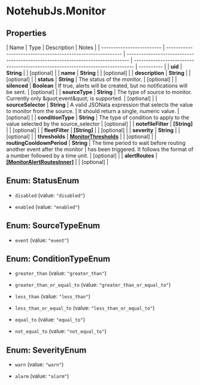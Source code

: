 # NotehubJs.Monitor

## Properties

| Name                      | Type                                                        | Description                                                                     | Notes                                                                          |
| ------------------------- | ----------------------------------------------------------- | ------------------------------------------------------------------------------- | ------------------------------------------------------------------------------ | ---------- |
| **uid**                   | **String**                                                  |                                                                                 | [optional]                                                                     |
| **name**                  | **String**                                                  |                                                                                 | [optional]                                                                     |
| **description**           | **String**                                                  |                                                                                 | [optional]                                                                     |
| **status**                | **String**                                                  | The status of the monitor.                                                      | [optional]                                                                     |
| **silenced**              | **Boolean**                                                 | If true, alerts will be created, but no notifications will be sent.             | [optional]                                                                     |
| **sourceType**            | **String**                                                  | The type of source to monitor. Currently only \&quot;event\&quot; is supported. | [optional]                                                                     |
| **sourceSelector**        | **String**                                                  | A valid JSONata expression that selects the value to monitor from the source.   | It should return a single, numeric value.                                      | [optional] |
| **conditionType**         | **String**                                                  | The type of condition to apply to the value selected by the source_selector     | [optional]                                                                     |
| **notefileFilter**        | **[String]**                                                |                                                                                 | [optional]                                                                     |
| **fleetFilter**           | **[String]**                                                |                                                                                 | [optional]                                                                     |
| **severity**              | **String**                                                  |                                                                                 | [optional]                                                                     |
| **thresholds**            | [**MonitorThresholds**](MonitorThresholds.md)               |                                                                                 | [optional]                                                                     |
| **routingCooldownPeriod** | **String**                                                  | The time period to wait before routing another event after the monitor          | has been triggered. It follows the format of a number followed by a time unit. | [optional] |
| **alertRoutes**           | [**[MonitorAlertRoutesInner]**](MonitorAlertRoutesInner.md) |                                                                                 | [optional]                                                                     |

## Enum: StatusEnum

- `disabled` (value: `"disabled"`)

- `enabled` (value: `"enabled"`)

## Enum: SourceTypeEnum

- `event` (value: `"event"`)

## Enum: ConditionTypeEnum

- `greater_than` (value: `"greater_than"`)

- `greater_than_or_equal_to` (value: `"greater_than_or_equal_to"`)

- `less_than` (value: `"less_than"`)

- `less_than_or_equal_to` (value: `"less_than_or_equal_to"`)

- `equal_to` (value: `"equal_to"`)

- `not_equal_to` (value: `"not_equal_to"`)

## Enum: SeverityEnum

- `warn` (value: `"warn"`)

- `alarm` (value: `"alarm"`)
